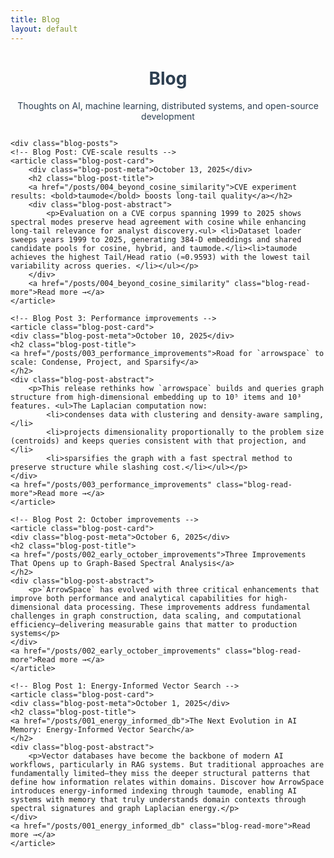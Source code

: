 ```yaml
---
title: Blog
layout: default
---
```

<style> .blog-container { margin: 2em auto 0 auto; max-width: 800px; } .blog-header { margin-bottom: 2em; color: #2c3e50; text-align: center; } .blog-posts { display: flex; flex-direction: column; gap: 2em; } .blog-post-card { background: white; padding: 2em; border-radius: 12px; box-shadow: 0 4px 12px rgba(0,0,0,0.1); transition: transform 0.3s ease, box-shadow 0.3s ease; border-left: 4px solid #3498db; margin-top: 0.5em;} .blog-post-card:hover { transform: translateY(-3px); box-shadow: 0 8px 20px rgba(0,0,0,0.15); } .blog-post-meta { color: #7f8c8d; font-size: 0.9em; margin-bottom: 0.5em; } .blog-post-title { margin: 0 0 0.8em 0; font-size: 1.6em; color: #2c3e50; } .blog-post-title a { text-decoration: none; color: inherit; transition: color 0.2s ease; } .blog-post-title a:hover { color: #3498db; } .blog-post-abstract { color: #555; line-height: 1.6; margin-bottom: 1em; } .blog-read-more { color: #3498db; text-decoration: none; font-weight: 600; transition: color 0.2s ease; } .blog-read-more:hover { color: #2980b9; } </style>

<div class="blog-container">
    <div class="blog-header">
        <h1>Blog</h1>
        <p>Thoughts on AI, machine learning, distributed systems, and open-source development</p>
    </div>

    <div class="blog-posts">
    <!-- Blog Post: CVE-scale results -->
    <article class="blog-post-card">
        <div class="blog-post-meta">October 13, 2025</div> 
        <h2 class="blog-post-title"> 
        <a href="/posts/004_beyond_cosine_similarity">CVE experiment results: <bold>taumode</bold> boosts long‑tail quality</a></h2>
        <div class="blog-post-abstract">
            <p>Evaluation on a CVE corpus spanning 1999 to 2025 shows spectral modes preserve head agreement with cosine while enhancing long‑tail relevance for analyst discovery.<ul> <li>Dataset loader sweeps years 1999 to 2025, generating 384‑D embeddings and shared candidate pools for cosine, hybrid, and taumode.</li><li>taumode achieves the highest Tail/Head ratio (≈0.9593) with the lowest tail variability across queries. </li></ul></p>
        </div>
        <a href="/posts/004_beyond_cosine_similarity" class="blog-read-more">Read more →</a>
    </article>

    <!-- Blog Post 3: Performance improvements -->
    <article class="blog-post-card">
    <div class="blog-post-meta">October 10, 2025</div>
    <h2 class="blog-post-title">
    <a href="/posts/003_performance_improvements">Road for `arrowspace` to scale: Condense, Project, and Sparsify</a>
    </h2>
    <div class="blog-post-abstract">
        <p>This release rethinks how `arrowspace` builds and queries graph structure from high‑dimensional embedding up to 10⁵ items and 10³ features. <ul>The Laplacian computation now:
            <li>condenses data with clustering and density‑aware sampling,</li>
            <li>projects dimensionality proportionally to the problem size (centroids) and keeps queries consistent with that projection, and </li>
            <li>sparsifies the graph with a fast spectral method to preserve structure while slashing cost.</li></ul></p>
    </div>
    <a href="/posts/003_performance_improvements" class="blog-read-more">Read more →</a>
    </article>

    <!-- Blog Post 2: October improvements -->
    <article class="blog-post-card">
    <div class="blog-post-meta">October 6, 2025</div>
    <h2 class="blog-post-title">
    <a href="/posts/002_early_october_improvements">Three Improvements That Opens up to Graph-Based Spectral Analysis</a>
    </h2>
    <div class="blog-post-abstract">
        <p>`ArrowSpace` has evolved with three critical enhancements that improve both performance and analytical capabilities for high-dimensional data processing. These improvements address fundamental challenges in graph construction, data scaling, and computational efficiency—delivering measurable gains that matter to production systems</p>
    </div>
    <a href="/posts/002_early_october_improvements" class="blog-read-more">Read more →</a>
    </article>

    <!-- Blog Post 1: Energy-Informed Vector Search -->
    <article class="blog-post-card">
    <div class="blog-post-meta">October 1, 2025</div>
    <h2 class="blog-post-title">
    <a href="/posts/001_energy_informed_db">The Next Evolution in AI Memory: Energy-Informed Vector Search</a>
    </h2>
    <div class="blog-post-abstract">
        <p>Vector databases have become the backbone of modern AI workflows, particularly in RAG systems. But traditional approaches are fundamentally limited—they miss the deeper structural patterns that define how information relates within domains. Discover how ArrowSpace introduces energy-informed indexing through taumode, enabling AI systems with memory that truly understands domain contexts through spectral signatures and graph Laplacian energy.</p>
    </div>
    <a href="/posts/001_energy_informed_db" class="blog-read-more">Read more →</a>
    </article>
</div>